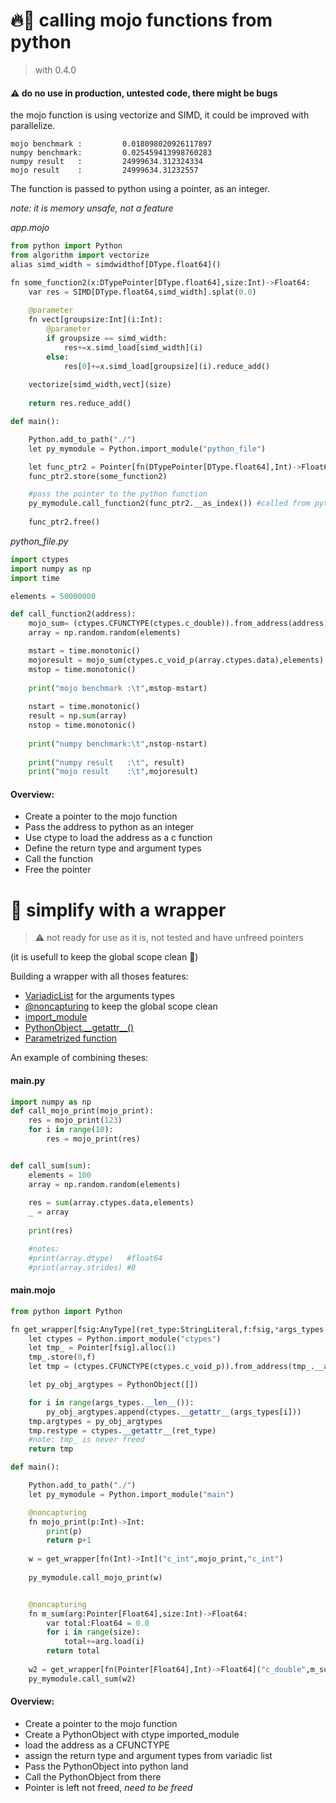 # 🔥🐍 calling mojo functions from python
> with 0.4.0
#### ⚠️ do no use in production, untested code, there might be bugs

the mojo function is using vectorize and SIMD, it could be improved with parallelize.

    mojo benchmark :         0.018098020926117897
    numpy benchmark:         0.025459413998760283
    numpy result   :         24999634.312324334
    mojo result    :         24999634.31232557


The function is passed to python using a pointer, as an integer.

*note: it is memory unsafe, not a feature*


*app.mojo*
```python
from python import Python
from algorithm import vectorize
alias simd_width = simdwidthof[DType.float64]()

fn some_function2(x:DTypePointer[DType.float64],size:Int)->Float64:
    var res = SIMD[DType.float64,simd_width].splat(0.0)
    
    @parameter
    fn vect[groupsize:Int](i:Int):
        @parameter
        if groupsize == simd_width:
            res+=x.simd_load[simd_width](i)
        else:
            res[0]+=x.simd_load[groupsize](i).reduce_add()
    
    vectorize[simd_width,vect](size)
    
    return res.reduce_add()

def main():

    Python.add_to_path("./")
    let py_mymodule = Python.import_module("python_file")

    let func_ptr2 = Pointer[fn(DTypePointer[DType.float64],Int)->Float64].alloc(1)
    func_ptr2.store(some_function2)

    #pass the pointer to the python function
    py_mymodule.call_function2(func_ptr2.__as_index()) #called from python 123
    
    func_ptr2.free()
```
*python_file.py*
```python
import ctypes
import numpy as np
import time

elements = 50000000

def call_function2(address):
    mojo_sum= (ctypes.CFUNCTYPE(ctypes.c_double)).from_address(address)
    array = np.random.random(elements)

    mstart = time.monotonic()
    mojoresult = mojo_sum(ctypes.c_void_p(array.ctypes.data),elements)
    mstop = time.monotonic()
    
    print("mojo benchmark :\t",mstop-mstart)
    
    nstart = time.monotonic()
    result = np.sum(array)
    nstop = time.monotonic()
   
    print("numpy benchmark:\t",nstop-nstart)
    
    print("numpy result   :\t", result)
    print("mojo result    :\t",mojoresult)
```

#### Overview:
- Create a pointer to the mojo function
- Pass the address to python as an integer
- Use ctype to load the address as a c function
- Define the return type and argument types
- Call the function
- Free the pointer

# 🫧 simplify with a wrapper
> ⚠️ not ready for use as it is, not tested and have unfreed pointers

(it is usefull to keep the global scope clean 🧽)

Building a wrapper with all thoses features:
- [VariadicList](https://docs.modular.com/mojo/stdlib/utils/list.html#variadiclist) for the arguments types
- [@noncapturing](https://docs.modular.com/mojo/changelog.html#week-of-2023-04-10) to keep the global scope clean
- [import_module](https://docs.modular.com/mojo/stdlib/python/python.html#import_module)
- [PythonObject.\_\_getattr\_\_()](https://docs.modular.com/mojo/stdlib/python/object.html#getattr__)
- [Parametrized function](https://docs.modular.com/mojo/programming-manual.html#defining-parameterized-types-and-functions)

An example of combining theses:
#### main.py
```python
import numpy as np
def call_mojo_print(mojo_print):
    res = mojo_print(123)
    for i in range(10):
        res = mojo_print(res)


def call_sum(sum):
    elements = 100
    array = np.random.random(elements)
    
    res = sum(array.ctypes.data,elements)
    _ = array
    
    print(res)

    #notes:
    #print(array.dtype)   #float64
    #print(array.strides) #8
```
#### main.mojo
```python
from python import Python

fn get_wrapper[fsig:AnyType](ret_type:StringLiteral,f:fsig,*args_types:StringLiteral) raises -> PythonObject:
    let ctypes = Python.import_module("ctypes")
    let tmp_ = Pointer[fsig].alloc(1)
    tmp_.store(0,f)
    let tmp = (ctypes.CFUNCTYPE(ctypes.c_void_p)).from_address(tmp_.__as_index())

    let py_obj_argtypes = PythonObject([])

    for i in range(args_types.__len__()):
        py_obj_argtypes.append(ctypes.__getattr__(args_types[i]))
    tmp.argtypes = py_obj_argtypes
    tmp.restype = ctypes.__getattr__(ret_type)
    #note: tmp_ is never freed
    return tmp

def main():

    Python.add_to_path("./")
    let py_mymodule = Python.import_module("main")

    @noncapturing
    fn mojo_print(p:Int)->Int:
        print(p)
        return p+1
    
    w = get_wrapper[fn(Int)->Int]("c_int",mojo_print,"c_int")
    
    py_mymodule.call_mojo_print(w)


    @noncapturing
    fn m_sum(arg:Pointer[Float64],size:Int)->Float64:
        var total:Float64 = 0.0
        for i in range(size):
            total+=arg.load(i)
        return total
    
    w2 = get_wrapper[fn(Pointer[Float64],Int)->Float64]("c_double",m_sum,"c_void_p","c_int")
    py_mymodule.call_sum(w2)
```


#### Overview:
- Create a pointer to the mojo function
- Create a PythonObject with ctype imported_module
- load the address as a CFUNCTYPE
- assign the return type and argument types from variadic list
- Pass the PythonObject into python land
- Call the PythonObject from there
- Pointer is left not freed, *need to be freed*

